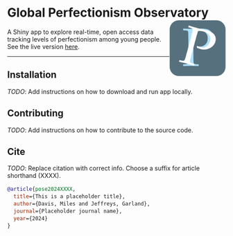 # Global Perfectionism Observatory <img src='app/static/icon.png' align='right' height='130'/>

A Shiny app to explore real-time, open access data tracking levels of perfectionism among young people. See the live version [here](https://simonsteiger.shinyapps.io/perfectrepo).

------------------------------------------------------------------------------------

## Installation

*TODO*: Add instructions on how to download and run app locally.

## Contributing

*TODO*: Add instructions on how to contribute to the source code.

## Cite

*TODO*: Replace citation with correct info. Choose a suffix for article shorthand (XXXX).

```bibtex
@article{pose2024XXXX,
  title={This is a placeholder title},
  author={Davis, Miles and Jeffreys, Garland},
  journal={Placeholder journal name},
  year={2024}
}
```
